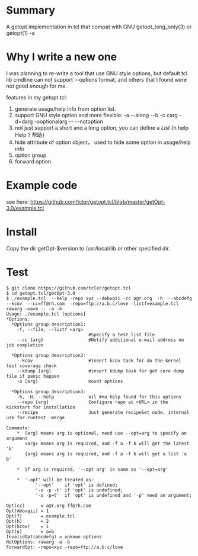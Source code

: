 # Summary
A getopt implementation in tcl that compat with GNU getopt_long_only(3) or getopt(1) -a

# Why I write a new one
I was planning to re-write a tool that use GNU style options, 
but default tcl lib cmdline can not support --options format,
and others that I found were not good enough for me.

features in my getopt.tcl:
1. generate usage/help info from option list.
2. support GNU style option and more flexible: -a --along --b -c carg -d=darg -ooptionalarg -- --notoption
2. not just support a short and a long option, you can define a *List* {h help Help ? 帮助}
3. hide attribute of option object， used to hide some option in usage/help info
4. option group
4. forward option

# Example code
see here: https://github.com/tcler/getopt.tcl/blob/master/getOpt-3.0/example.tcl

# Install
Copy the dir getOpt-$version to /usr/local/lib or other specified dir.

# Test
```
$ git clone https://github.com/tcler/getopt.tcl
$ cd getopt.tcl/getOpt-3.0
$ ./example.tcl  --help -repo xyz --debugii -cc a@r.org  -h  --abcdefg  --kcov  --cc=ff@rh.com  -repo=ftp://a.b.c/love -listf=example.tcl rawarg -oa=b -- -a -b
Usage: ./example.tcl [options]
*Options:
  *Options group description1:
    -f, --file, --listf <arg>
                               #Specify a test list file
    --cc {arg}                 #Notify additional e-mail address on job completion

  *Options group description2:
    --kcov                     #insert kcov task for do the kernel test coverage check
    --kdump [arg]              #insert kdump task for get core dump file if panic happen
    -o [arg]                   mount options

  *Options group description3:
    -h, -H, --help             nil #no help found for this options
    --repo {arg}               Configure repo at <URL> in the kickstart for installation
    --recipe                   Just generate recipeSet node, internal use for runtest -merge

Comments:
    *  [arg] means arg is optional, need use --opt=arg to specify an argument
       <arg> means arg is required, and -f a -f b will get the latest 'b'
       {arg} means arg is required, and -f a -f b will get a list 'a b'

    *  if arg is required, '--opt arg' is same as '--opt=arg'

    *  '-opt' will be treated as:
           '--opt'    if 'opt' is defined;
           '-o -p -t' if 'opt' is undefined;
           '-o -p=t'  if 'opt' is undefined and '-p' need an argument;

Opt(cc)      = a@r.org ff@rh.com
Opt(debugii) = 1
Opt(f)       = example.tcl
Opt(h)       = 2
Opt(kcov)    = 1
Opt(o)       = a=b
InvalidOpt(abcdefg) = unkown options
NotOptions: rawarg -a -b
ForwardOpt: -repo=xyz -repo=ftp://a.b.c/love

```
